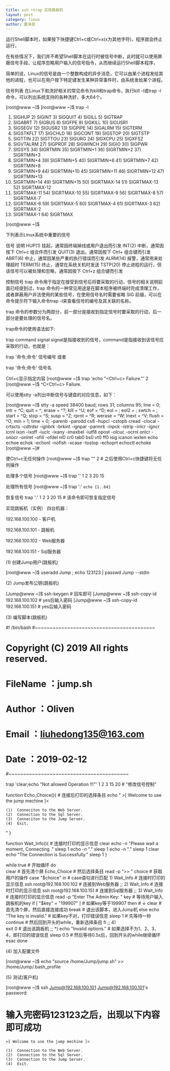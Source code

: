 ```yaml
---
title: ssh +trap 实现跳板机
layout: post
category: linux
author: 夏泽民
---
```

运行Shell脚本时，如果按下快捷键Ctrl+c或Ctrl+x(x为其他字符)，程序就会终止运行，

在有些情况下，我们并不希望Shell脚本在运行时被信号中断，此时就可以使用屏蔽信号手段，让程序忽略用户输入的信号指令，从而继续运行Shell脚本程序，

简单的说，Linux的信号是由一个整数构成的异步消息，它可以由某个进程发给其他的进程，也可以在用户按下特定键发生某种异常事件时，由系统发给某个进程。

信号列表
在Linux下和洗好相关的常见命令为kill和trap命令，执行kill -l或trap -l命令，可以列出系统支持的各种洗好，多大64个。

[root@www ~]$ 
[root@www ~]$ trap -l
 1) SIGHUP      2) SIGINT       3) SIGQUIT      4) SIGILL      5) SIGTRAP
 6) SIGABRT     7) SIGBUS       8) SIGFPE       9) SIGKILL     10) SIGUSR1
11) SIGSEGV     12) SIGUSR2     13) SIGPIPE     14) SIGALRM     15) SIGTERM
1) SIGSTKFLT    17) SIGCHLD     18) SIGCONT     19) SIGSTOP     20) SIGTSTP
21) SIGTTIN     22) SIGTTOU     23) SIGURG      24) SIGXCPU     25) SIGXFSZ
26) SIGVTALRM   27) SIGPROF     28) SIGWINCH    29) SIGIO       30) SIGPWR
31) SIGSYS      34) SIGRTMIN    35) SIGRTMIN+1  36) SIGRTMIN+2  37) SIGRTMIN+3
38) SIGRTMIN+4  39) SIGRTMIN+5  40) SIGRTMIN+6  41) SIGRTMIN+7  42) SIGRTMIN+8
43) SIGRTMIN+9  44) SIGRTMIN+10 45) SIGRTMIN+11 46) SIGRTMIN+12 47) SIGRTMIN+13
48) SIGRTMIN+14 49) SIGRTMIN+15 50) SIGRTMAX-14 51) SIGRTMAX-13 52) SIGRTMAX-12
53) SIGRTMAX-11 54) SIGRTMAX-10 55) SIGRTMAX-9  56) SIGRTMAX-8  57) SIGRTMAX-7
58) SIGRTMAX-6  59) SIGRTMAX-5  60) SIGRTMAX-4  61) SIGRTMAX-3  62) SIGRTMAX-2
63) SIGRTMAX-1  64) SIGRTMAX    

[root@www ~]$



下列表示Linux系统中重要的信号


信号	说明
HUP(1)	挂起，通常因终端掉线或用户退出而引发
INT(2)	中断，通常因按下 Ctrl+c 组合件而引发
QUIT(3)	退出。通常因按下 Ctrl+ 组合键而引发
ABRT(6)	中止，通常因某些严重的执行错误而引发
ALRM(14)	报警，通常用来处理超时
TERM(15)	终止，通常在系统关机时发送
TSTP(20)	停止进程的运行，但该信号可以被处理和忽略，通常因按下 Ctrl+z 组合键而引发
<!-- more -->
控制信号
trap 命令用于指定在接受到信号后将要采取的行动，信号的相关说明前面已经提到过，trap 命令的一种常见用途是在脚本程序被终端时完成清理工作，或者屏蔽用户非法使用的某些信号，在使用信号名时需要省略 SIG 前缀，可以在命令提示符下输入命令trap -l来查看信号的编号及其关联的名称。

trap 命令的参数分为两部分，前一部分是接收到指定信号时要采取的行动，后一部分是要处理的信号名。

trap命令的使用语法如下:

trap command signal
signal是指接收到的信号，command是指接收到该信号应采取的行动，也就是：

trap '命令;命令' 信号编号
或者

trap '命令;命令' 信号名



Ctrl+c显示指定内容
[root@www ~]$ trap 'echo "<Ctrl+c> Failure."' 2
[root@www ~]$ ^C<Ctrl+c> Failure.

可以使用stty -a列出中断信号与键盘的对应信息，如下：

[root@www ~]$ stty -a
speed 38400 baud; rows 31; columns 95; line = 0;
intr = ^C; quit = ^\; erase = ^?; kill = ^U; eof = ^D; eol = <undef>; eol2 = <undef>;
swtch = <undef>; start = ^Q; stop = ^S; susp = ^Z; rprnt = ^R; werase = ^W; lnext = ^V;
flush = ^O; min = 1; time = 0;
-parenb -parodd cs8 -hupcl -cstopb cread -clocal -crtscts -cdtrdsr
-ignbrk -brkint -ignpar -parmrk -inpck -istrip -inlcr -igncr icrnl ixon -ixoff -iuclc -ixany
-imaxbel -iutf8
opost -olcuc -ocrnl onlcr -onocr -onlret -ofill -ofdel nl0 cr0 tab0 bs0 vt0 ff0
isig icanon iexten echo echoe echok -echonl -noflsh -xcase -tostop -echoprt echoctl echoke
[root@www ~]# 



使Ctrl+c无任何操作
[root@www ~]$ trap "" 2     # 之后使用Ctrl+c快捷键将无任何操作



处理多个信号
[root@www ~]$ trap '' 1 2 3 20 15



处理所有信号
[root@www ~]$ trap ':' `echo {1..64}`



恢复信号
trap ':' 1 2 3 20 15        # 该命令即可恢复指定信号






实现跳板机（实例）
四台机器：

192.168.100.100 - 客户机

192.168.100.101 - 跳板机

192.168.100.102 - Web服务器

192.168.100.151 - Sql服务器



(1) 创建Jump用户(跳板机)

[root@www ~]$ useradd Jump ; echo 123123 | passwd Jump --stdin


(2) Jump发布公钥(跳板机)

[Jump@www ~]$ ssh-keygen        # 回车即可
[Jump@www ~]$ ssh-copy-id 192.168.100.102   # yes后输入密码
[Jump@www ~]$ ssh-copy-id 192.168.100.151   # yes后输入密码


(3) 编写脚本(跳板机)

#! /bin/bash
#~~~~~~~~~~~~~~~~~~~~~~~~~~~~~~~~~~~~~~~~~
#   Copyright (C) 2019 All rights reserved.
#
#   FileName      ：jump.sh
#   Author        ：Oliven
#   Email         ：liuhedong135@163.com
#   Date          ：2019-02-12
#~~~~~~~~~~~~~~~~~~~~~~~~~~~~~~~~~~~~~~~~~


trap 'clear;echo "Not allowed Operation !!!"' 1 2 3 15 20       # "修改信号控制"

function Echo_Choice(){         # 连接后打印的选择条目
    echo "
    >[ Welcome to use the jump mechine ]<

    (1)  Conneciton to the Web Server.
    (2)  Connection to the Sql Server.
    (3)  Conneciton to the Jump Server.
    (4)  Exit.
"
}

function Wait_Info(){           # 连接时打印的显示信息
    clear
    echo -n "Please wait a moment, Connecting ."
    sleep 1
    echo -n "."
    sleep 1
    echo -n "."
    sleep 1
    clear
    echo "The Connection is Successfully."
    sleep 1
}

while true                          # 开始循环
do                          
    clear                           # 首先清个屏
    Echo_Choice                     # 然后选择条目
    read -p ">> " choice            # 获取用户的操作
    case "$choice" in               # case语句进行匹配
    1)
        Wait_Info                   # 连接时打印的显示信息
        ssh root@192.168.100.102    # 连接到Web服务器
    ;;
    2)
        Wait_Info                   # 连接时打印的显示信息
        ssh root@192.168.100.151    # 连接到Sql服务器
    ;;
    3)
        Wait_Info                   # 连接时打印的显示信息
        read -p "Enter The Admin Key: " key     # 等待用户输入跳板机的key
        if [ "$key" = "199907" ]                # 如果key等于199907
        then                                    #         ↓
            clear                               # 首先清个屏，然后直接连接成功
            break                               # 退出该脚本，进入Jump机
        else
            echo "The key is invalid."          # 如果key不对，打印错误信息
            sleep 1                             # 先等待一秒
            continue                            # 然后回到开头的while，重新选择条目
        fi
    ;;
    4)                  
        exit 0                      # 退出该跳板机
    ;;
    *)
        echo "Invalid options."     # 如果选择不为1、2、3、4，即打印的错误信息
    sleep 0.5                       # 然后等待0.5s后，回到开头的while继续循环
    esac
done


(4) 加入配置文件

[root@www ~]$ echo "source /home/Jump/jump.sh" >> /home/Jump/.bash_profile


(5) 测试(客户机)

[root@www ~]$ ssh Jump@192.168.100.101
Jump@192.168.100.101's password: 
# 输入完密码123123之后，出现以下内容即可成功

    >[ Welcome to use the jump mechine ]<

    (1)  Connection to the Web Server.
    (2)  Connection to the Sql Server.
    (3)  Connection to the Jump Server.
    (4)  Exit.

>> 
>> 